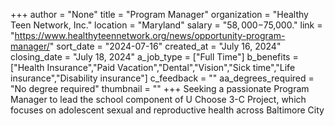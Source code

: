 +++
author = "None"
title = "Program Manager"
organization = "Healthy Teen Network, Inc."
location = "Maryland"
salary = "$58,000-$75,000."
link = "https://www.healthyteennetwork.org/news/opportunity-program-manager/"
sort_date = "2024-07-16"
created_at = "July 16, 2024"
closing_date = "July 18, 2024"
a_job_type = ["Full Time"]
b_benefits = ["Health Insurance","Paid Vacation","Dental","Vision","Sick time","Life insurance","Disability insurance"]
c_feedback = ""
aa_degrees_required = "No degree required"
thumbnail = ""
+++
Seeking a passionate Program Manager to lead the school component of U Choose 3-C Project, which focuses on adolescent sexual and reproductive health across Baltimore City
